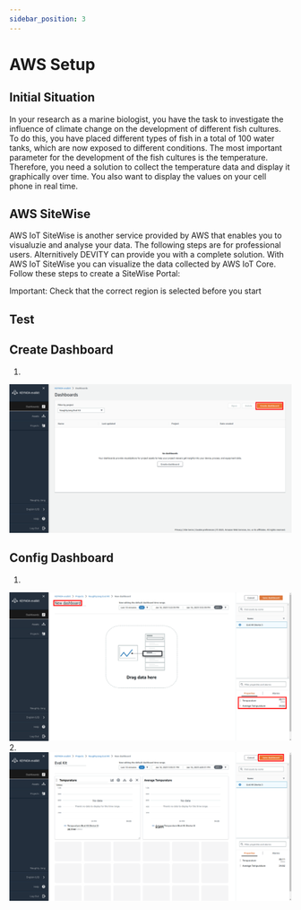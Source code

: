 ```yaml
---
sidebar_position: 3
---
```


# AWS Setup


## Initial Situation
In your research as a marine biologist, you have the task to investigate the influence of climate change on the development of different fish cultures. To do this, you have placed different types of fish in a total of 100 water tanks, which are now exposed to different conditions. The most important parameter for the development of the fish cultures is the temperature. Therefore, you need a solution to collect the temperature data and display it graphically over time. You also want to display the values on your cell phone in real time. 

## AWS SiteWise

AWS IoT SiteWise is another service provided by AWS that enables you to visualuzie and analyse your data.
The following steps are for professional users.
Alternitively DEVITY can provide you with a complete solution.
With AWS IoT SiteWise you can visualize the data collected by AWS IoT Core.
Follow these steps to create a SiteWise Portal:

Important: Check that the correct region is selected before you start

## Test

## Create Dashboard
1. 
![SiteWise](/img/AWS/landing.png)

## Config Dashboard
1.
![SiteWise](/img/AWS/create-dashboard.png)
2.
![SiteWise](/img/AWS/complete-dashboard.png)
